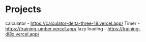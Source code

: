 # Projects

calculator - https://calculator-delta-three-18.vercel.app/
Timer - https://training-umber.vercel.app/
lazy loading - https://training-dl8x.vercel.app/
